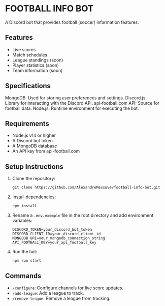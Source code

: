 # FOOTBALL INFO BOT

A Discord bot that provides football (soccer) information features.

## Features

- Live scores
- Match schedules
- League standings (soon)
- Player statistics (soon)
- Team information (soon)

## Specifications

MongoDB: Used for storing user preferences and settings.
Discord.js: Library for interacting with the Discord API.
api-football.com API: Source for football data.
Node.js: Runtime environment for executing the bot.

## Requirements

- Node.js v14 or higher
- A Discord bot token
- A MongoDB database
- An API key from api-football.com

## Setup Instructions

1. Clone the repository:
   ```bash
   git clone https://github.com/AlexandreMessuve/football-info-bot.git
   ```
2. Install dependencies:
   ```bash
   npm install
   ```
3. Rename a `.env.exemple` file in the root directory and add environment variables:
   ```
   DISCORD_TOKEN=your_discord_bot_token
   DISCORD_CLIENT_ID=your_discord_client_id
   MONGODB_URI=your_mongodb_connection_string
   API_FOOTBALL_KEY=your_api_football_key
   ```
4. Run the bot:
   ```bash
   npm run start
   ```

## Commands

- `/configure`: Configure channels for live score updates.
- `/add-league`: Add a league to track.
- `/remove-league`: Remove a league from tracking.
